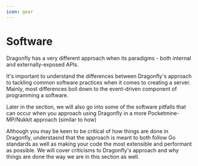 ```yaml
---
icon: gear
---
```


# Software

Dragonfly has a very different approach when its paradigms - both internal and externally-exposed APIs.

It's important to understand the differences between Dragonfly's approach to tackling common software practices when it comes to creating a server. Mainly, most differences boil down to the event-driven component of programming a software.

Later in the section, we will also go into some of the software pitfalls that can occur when you approach using Dragonfly in a more Pocketmine-MP/Nukkit approach (similar to how)

Although you may be keen to be critical of how things are done in Dragonfly, understasnd that the approach is meant to both follow Go standards as well as making your code the most extensible and performant as possible. We will cover criticisms to Dragonfly's approach and why things are done the way we are in this section as well.